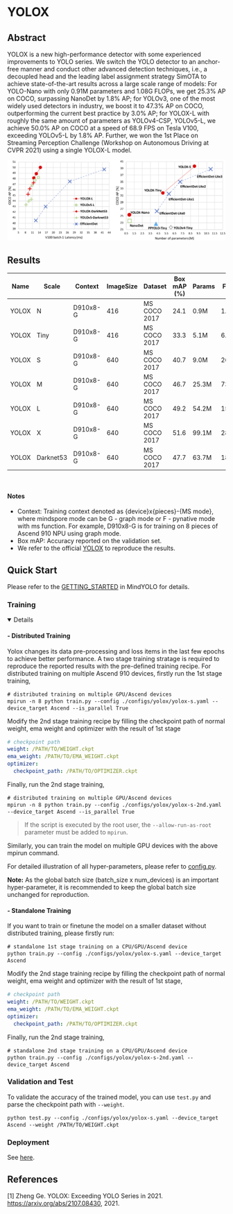 # YOLOX

## Abstract
YOLOX is a new high-performance detector with some experienced improvements to YOLO series. We switch the YOLO detector to an anchor-free manner and conduct other advanced detection techniques, i.e., a decoupled head and the leading label assignment strategy SimOTA to achieve state-of-the-art results across a large scale range of models: For YOLO-Nano with only 0.91M parameters and 1.08G FLOPs, we get 25.3% AP on COCO, surpassing NanoDet by 1.8% AP; for YOLOv3, one of the most widely used detectors in industry, we boost it to 47.3% AP on COCO, outperforming the current best practice by 3.0% AP; for YOLOX-L with roughly the same amount of parameters as YOLOv4-CSP, YOLOv5-L, we achieve 50.0% AP on COCO at a speed of 68.9 FPS on Tesla V100, exceeding YOLOv5-L by 1.8% AP. Further, we won the 1st Place on Streaming Perception Challenge (Workshop on Autonomous Driving at CVPR 2021) using a single YOLOX-L model.
<div align=center>
<img src="https://raw.githubusercontent.com/zhanghuiyao/pics/main/mindyoloyolox_baseline.png"/>
</div>

## Results

<div align="center">

| Name   | Scale     | Context  | ImageSize | Dataset      | Box mAP (%) | Params | FLOPs  | Recipe                                                                                                                                                                                                 | Download                                                                                                             |
|--------|-----------|----------|-----------|--------------|-------------|--------|--------|--------------------------------------------------------------------------------------------------------------------------------------------------------------------------------------------------------|----------------------------------------------------------------------------------------------------------------------|
| YOLOX  | N         | D910x8-G | 416       | MS COCO 2017 | 24.1        | 0.9M   | 1.1G   | [yaml1](https://github.com/mindspore-lab/mindyolo/blob/master/configs/yolox/yolox-nano.yaml)  [yaml2](https://github.com/mindspore-lab/mindyolo/blob/master/configs/yolox/yolox-nano-2nd.yaml)         | [weights](https://download.mindspore.cn/toolkits/mindyolo/yolox/yolox-n_300e_map241-ec9815e3.ckpt)                |
| YOLOX  | Tiny      | D910x8-G | 416       | MS COCO 2017 | 33.3        | 5.1M   | 6.5G   | [yaml1](https://github.com/mindspore-lab/mindyolo/blob/master/configs/yolox/yolox-tiny.yaml)  [yaml2](https://github.com/mindspore-lab/mindyolo/blob/master/configs/yolox/yolox-tiny-2nd.yaml)         | [weights](https://download.mindspore.cn/toolkits/mindyolo/yolox/yolox-tiny_300e_map333-e5ae3a2e.ckpt)                |
| YOLOX  | S         | D910x8-G | 640       | MS COCO 2017 | 40.7        | 9.0M   | 26.8G  | [yaml1](https://github.com/mindspore-lab/mindyolo/blob/master/configs/yolox/yolox-s.yaml)    [yaml2](https://github.com/mindspore-lab/mindyolo/blob/master/configs/yolox/yolox-s-2nd.yaml)             | [weights](https://download.mindspore.cn/toolkits/mindyolo/yolox/yolox-s_300e_map407-0983e07f.ckpt)                   |
| YOLOX  | M         | D910x8-G | 640       | MS COCO 2017 | 46.7        | 25.3M  | 73.8G  | [yaml1](https://github.com/mindspore-lab/mindyolo/blob/master/configs/yolox/yolox-m.yaml)    [yaml2](https://github.com/mindspore-lab/mindyolo/blob/master/configs/yolox/yolox-m-2nd.yaml)             | [weights](https://download.mindspore.cn/toolkits/mindyolo/yolox/yolox-m_300e_map467-1db321ee.ckpt)                   |
| YOLOX  | L         | D910x8-G | 640       | MS COCO 2017 | 49.2        | 54.2M  | 155.6G | [yaml1](https://github.com/mindspore-lab/mindyolo/blob/master/configs/yolox/yolox-l.yaml)    [yaml2](https://github.com/mindspore-lab/mindyolo/blob/master/configs/yolox/yolox-l-2nd.yaml)             | [weights](https://download.mindspore.cn/toolkits/mindyolo/yolox/yolox-l_300e_map492-52a4ab80.ckpt)                   |
| YOLOX  | X         | D910x8-G | 640       | MS COCO 2017 | 51.6        | 99.1M  | 281.9G | [yaml1](https://github.com/mindspore-lab/mindyolo/blob/master/configs/yolox/yolox-x.yaml)    [yaml2](https://github.com/mindspore-lab/mindyolo/blob/master/configs/yolox/yolox-x-2nd.yaml)             | [weights](https://download.mindspore.cn/toolkits/mindyolo/yolox/yolox-x_300e_map516-52216d90.ckpt)                   |
| YOLOX  | Darknet53 | D910x8-G | 640       | MS COCO 2017 | 47.7        | 63.7M  | 185.3G | [yaml1](https://github.com/mindspore-lab/mindyolo/blob/master/configs/yolox/yolox-darknet53.yaml)    [yaml2](https://github.com/mindspore-lab/mindyolo/blob/master/configs/yolox/yolox-darknet53-2nd.yaml) | [weights](https://download.mindspore.cn/toolkits/mindyolo/yolox/yolox-darknet53_300e_map477-b5fcaba9.ckpt)                   |

</div>
<br>

#### Notes

- Context: Training context denoted as {device}x{pieces}-{MS mode}, where mindspore mode can be G - graph mode or F - pynative mode with ms function. For example, D910x8-G is for training on 8 pieces of Ascend 910 NPU using graph mode.
- Box mAP: Accuracy reported on the validation set.
- We refer to the official [YOLOX](https://github.com/Megvii-BaseDetection/YOLOX) to reproduce the results.

## Quick Start

Please refer to the [GETTING_STARTED](https://github.com/mindspore-lab/mindyolo/blob/master/GETTING_STARTED.md) in MindYOLO for details.

### Training

<details open>

#### - Distributed Training

Yolox changes its data pre-processing and loss items in the last few epochs to achieve better performance. A two stage training stratage is required to reproduce the reported results with the pre-defined training recipe. For distributed training on multiple Ascend 910 devices, firstly run the 1st stage training,
```shell
# distributed training on multiple GPU/Ascend devices
mpirun -n 8 python train.py --config ./configs/yolox/yolox-s.yaml --device_target Ascend --is_parallel True
```
Modify the 2nd stage training recipe by filling the checkpoint path of normal weight, ema weight and optimizer with the result of 1st stage
```yaml
# checkpoint path
weight: /PATH/TO/WEIGHT.ckpt
ema_weight: /PATH/TO/EMA_WEIGHT.ckpt
optimizer:
  checkpoint_path: /PATH/TO/OPTIMIZER.ckpt
```
Finally, run the 2nd stage training,
```shell
# distributed training on multiple GPU/Ascend devices
mpirun -n 8 python train.py --config ./configs/yolox/yolox-s-2nd.yaml --device_target Ascend --is_parallel True
```
> If the script is executed by the root user, the `--allow-run-as-root` parameter must be added to `mpirun`.


Similarly, you can train the model on multiple GPU devices with the above mpirun command.

For detailed illustration of all hyper-parameters, please refer to [config.py](https://github.com/mindspore-lab/mindyolo/blob/master/mindyolo/utils/config.py).

**Note:**  As the global batch size  (batch_size x num_devices) is an important hyper-parameter, it is recommended to keep the global batch size unchanged for reproduction.

#### - Standalone Training

If you want to train or finetune the model on a smaller dataset without distributed training, please firstly run:

```shell
# standalone 1st stage training on a CPU/GPU/Ascend device
python train.py --config ./configs/yolox/yolox-s.yaml --device_target Ascend
```
Modify the 2nd stage training recipe by filling the checkpoint path of normal weight, ema weight and optimizer with the result of 1st stage,
```yaml
# checkpoint path
weight: /PATH/TO/WEIGHT.ckpt
ema_weight: /PATH/TO/EMA_WEIGHT.ckpt
optimizer:
  checkpoint_path: /PATH/TO/OPTIMIZER.ckpt
```
Finally, run the 2nd stage training,
```shell
# standalone 2nd stage training on a CPU/GPU/Ascend device
python train.py --config ./configs/yolox/yolox-s-2nd.yaml --device_target Ascend
```
</details>

### Validation and Test

To validate the accuracy of the trained model, you can use `test.py` and parse the checkpoint path with `--weight`.

```
python test.py --config ./configs/yolox/yolox-s.yaml --device_target Ascend --weight /PATH/TO/WEIGHT.ckpt
```

### Deployment

See [here](./deploy/README.md).

## References

<!--- Guideline: Citation format should follow GB/T 7714. -->
[1] Zheng Ge. YOLOX: Exceeding YOLO Series in 2021. https://arxiv.org/abs/2107.08430, 2021.
